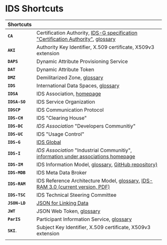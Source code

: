 # IDS Shortcuts

|**Shortcuts**||
|:---|:---|
|**`CA`**       | Certification Authority, [IDS-G specification "Certification Authority"](../core/CA/README.md), [glossary](../glossary/README.md#certification-authority)
|**`AKI`**      | Authority Key Identifier, X.509 certificate, X509v3 extension
|**`DAPS`**     | Dynamic Attribute Provisioning Service
|**`DAT`**      | Dynamic Attribute Token
|**`DMZ`**      | Demilitarized Zone, [glossary](../glossary/README.md#demilitarized-zone)
|**`IDS`**      | International Data Spaces, [glossary](../glossary/README.md#international-data-spaces)
|**`IDSA`**     | IDS Association, [homepage](https://www.internationaldataspaces.org/)
|**`IDSA-SO`**  | IDS Service Organization
|**`IDSCP`**    | IDS Communication Protocol
|**`IDS-CH`**   | IDS "Clearing House"
|**`IDS-DC`**   | *IDS Association* "Developers Communitiy"
|**`IDS-UC`**   | IDS "Usage Control"
|**`IDS-G`**    | [IDS Global](../README.md)
|**`IDS-I`**    | *IDS Association* "Industrial Communitiy", [information under associations homepage](https://www.internationaldataspaces.org/idsa-industrial-community/)
|**`IDS-IM`**   | IDS Information Model, [glossary](../glossary/README.md#ids-information-model), [GitHub repository)](https://github.com/International-Data-Spaces-Association/InformationModel)
|**`IDS-MDB`**  | IDS Meta Data Broker
|**`IDS-RAM`**  | IDS Reference Architecture Model, [glossary](../glossary/README.md#ids-reference-architecture-model), [IDS-RAM 3.0 (current version, PDF)](https://www.internationaldataspaces.org/wp-content/uploads/2019/03/IDS-Reference-Architecture-Model-3.0.pdf)
|**`IDS-TSC`**  | IDS Technical Steering Committee
|**`JSON-LD`**  | [JSON for Linking Data](https://json-ld.org/)
|**`JWT`**      | JSON Web Token, [glossary](../glossary/README.md#json-web-token)
|**`ParIS`**    | Participant Information Service, [glossary](../glossary/README.md#participant-information-service)
|**`SKI`**.     | Subject Key Identifier, X.509 certificate, X509v3 extension
|||
